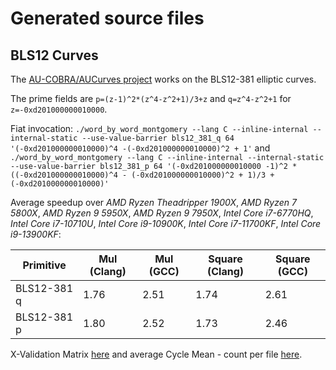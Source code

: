 # Generated source files


## BLS12 Curves
The [AU-COBRA/AUCurves project](https://github.com/AU-COBRA/AUCurves) works on the BLS12-381 elliptic curves.

The prime fields are `p=(z-1)^2*(z^4-z^2+1)/3+z` and `q=z^4-z^2+1` for `z=-0xd201000000010000`.

Fiat invocation: `./word_by_word_montgomery --lang C --inline-internal --internal-static --use-value-barrier bls12_381_q 64 '(-0xd201000000010000)^4 -(-0xd201000000010000)^2 + 1'` and
`./word_by_word_montgomery --lang C --inline-internal --internal-static --use-value-barrier bls12_381_p 64 '(-0xd201000000010000 -1)^2 * ((-0xd201000000010000)^4 - (-0xd201000000010000)^2 + 1)/3 + (-0xd201000000010000)'`

Average speedup over *AMD Ryzen Theadripper 1900X*, *AMD Ryzen 7 5800X*, *AMD Ryzen 9 5950X*, *AMD Ryzen 9 7950X*, *Intel Core i7-6770HQ*, *Intel Core i7-10710U*, *Intel Core i9-10900K*, *Intel Core i7-11700KF*, *Intel Core i9-13900KF*:

| Primitive   | Mul (Clang) | Mul (GCC)  | Square (Clang) | Square (GCC) |
| ------------|-------------|------------|----------------|--------------|
| BLS12-381 q | 1.76        | 2.51       | 1.74           | 2.61         |
| BLS12-381 p | 1.80        | 2.52       | 1.73           | 2.46         |

X-Validation Matrix [here](./bls12/xval.pdf) and average Cycle Mean - count per file [here](./bls12/Readme.md).
